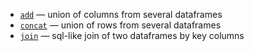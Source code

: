 [//]: # (title: Multiple DataFrames)
<show-structure depth="3"/>

* [`add`](add.md) — union of columns from several dataframes 
* [`concat`](concat.md) — union of rows from several dataframes
* [`join`](join.md) — sql-like join of two dataframes by key columns
